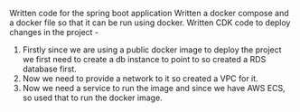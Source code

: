 Written code for the spring boot application
Written a docker compose and a docker file so that it can be run using docker.
Written CDK code to deploy changes in the project -
  1. Firstly since we are using a public docker image to deploy the project we first need to create a db instance to point to so created a RDS database first.
  2. Now we need to provide a network to it so created a VPC for it.
  3. Now we need a service to run the image and since we have AWS ECS, so used that to run the docker image.

